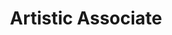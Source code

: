 ---
layout: company
name: Chris Aruffo
title: Artistic Associate
photo: http://www.unb.ca/fredericton/science/depts/physics/_resources/img/li_hong.jpg
bio: Dr. Christopher Aruffo has performed in and directed more than 60 plays in the US, the UK, and Canada. Currently based in Chicago, Chris has taught acting classes and workshops for more than 13 years, and is the author of A Rational Guide to Verse - Scansion Made Simple, a guide to Shakespearean language. He is a dialect coach and voiceover artist, and has recorded thirteen volumes of the Edgar Allan Poe Audiobook Collection. He earned his Master of Fine Arts in Acting Performance from the University of Florida and his Ph.D. from McMaster University.  Chris’s TEDx talk, explaining why people talk with an accent, can be seen on YouTube.
---